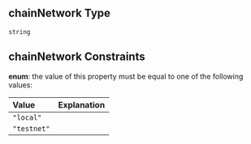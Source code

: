 ## chainNetwork Type

`string`

## chainNetwork Constraints

**enum**: the value of this property must be equal to one of the following values:

| Value       | Explanation |
| :---------- | :---------- |
| `"local"`   |             |
| `"testnet"` |             |
